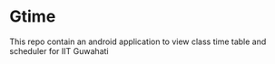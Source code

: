Gtime
=====

This repo contain an android application to view  class time table and scheduler for IIT Guwahati
